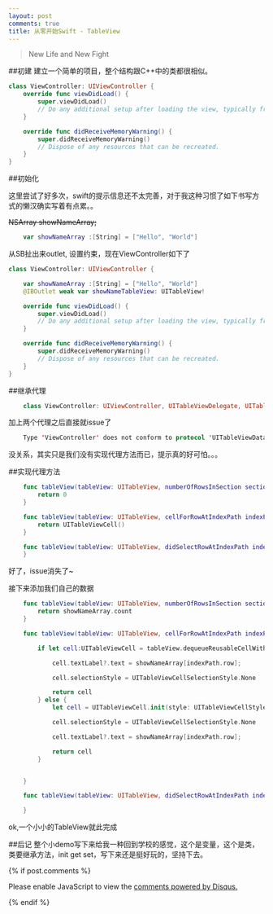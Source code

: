 ```yaml
---
layout: post
comments: true
title: 从零开始Swift - TableView
---
```


> New Life and New Fight

##初建
建立一个简单的项目，整个结构跟C++中的类都很相似。

~~~swift
class ViewController: UIViewController {
    override func viewDidLoad() {
        super.viewDidLoad()
        // Do any additional setup after loading the view, typically from a nib.
    }

    override func didReceiveMemoryWarning() {
        super.didReceiveMemoryWarning()
        // Dispose of any resources that can be recreated.
    }
}
~~~

##初始化

这里尝试了好多次，swift的提示信息还不太完善，对于我这种习惯了如下书写方式的懒汉确实写着有点累。。

~~NSArray showNameArray;~~

~~~swift
    var showNameArray :[String] = ["Hello", "World"]
~~~

从SB扯出来outlet, 设置约束，现在ViewController如下了

~~~swift
class ViewController: UIViewController {

    var showNameArray :[String] = ["Hello", "World"]
    @IBOutlet weak var showNameTableView: UITableView!

    override func viewDidLoad() {
        super.viewDidLoad()
        // Do any additional setup after loading the view, typically from a nib.
    }

    override func didReceiveMemoryWarning() {
        super.didReceiveMemoryWarning()
        // Dispose of any resources that can be recreated.
    }
}
~~~

##继承代理
~~~swift
	class ViewController: UIViewController, UITableViewDelegate, UITableViewDataSource
~~~
加上两个代理之后直接就issue了

~~~swift
 	Type 'ViewController' does not conform to protocol 'UITableViewDataSource'
~~~
没关系，其实只是我们没有实现代理方法而已，提示真的好可怕。。。

##实现代理方法

~~~swift
 	func tableView(tableView: UITableView, numberOfRowsInSection section: Int) -> Int {
        return 0
    }

    func tableView(tableView: UITableView, cellForRowAtIndexPath indexPath: NSIndexPath) -> UITableViewCell {
        return UITableViewCell()
    }

    func tableView(tableView: UITableView, didSelectRowAtIndexPath indexPath: NSIndexPath) {
    }
~~~
好了，issue消失了~

接下来添加我们自己的数据

~~~swift
    func tableView(tableView: UITableView, numberOfRowsInSection section: Int) -> Int {
        return showNameArray.count
    }

    func tableView(tableView: UITableView, cellForRowAtIndexPath indexPath: NSIndexPath) -> UITableViewCell {

        if let cell:UITableViewCell = tableView.dequeueReusableCellWithIdentifier("Cell") {

            cell.textLabel?.text = showNameArray[indexPath.row];

            cell.selectionStyle = UITableViewCellSelectionStyle.None

            return cell
        } else {
            let cell = UITableViewCell.init(style: UITableViewCellStyle.Default, reuseIdentifier: "Cell");

            cell.selectionStyle = UITableViewCellSelectionStyle.None

            cell.textLabel?.text = showNameArray[indexPath.row];

            return cell
        }


    }

    func tableView(tableView: UITableView, didSelectRowAtIndexPath indexPath: NSIndexPath) {

    }
~~~

ok,一个小小的TableView就此完成

##后记
整个小demo写下来给我一种回到学校的感觉，这个是变量，这个是类，类要继承方法，init get set，写下来还是挺好玩的，坚持下去。


{% if post.comments %}

<div id="disqus_thread"></div>
<script>
    /**
     *  RECOMMENDED CONFIGURATION VARIABLES: EDIT AND UNCOMMENT THE SECTION BELOW TO INSERT DYNAMIC VALUES FROM YOUR PLATFORM OR CMS.
     *  LEARN WHY DEFINING THESE VARIABLES IS IMPORTANT: https://disqus.com/admin/universalcode/#configuration-variables
     */
    /*
    var disqus_config = function () {
        this.page.url = PAGE_URL;  // Replace PAGE_URL with your page's canonical URL variable
        this.page.identifier = PAGE_IDENTIFIER; // Replace PAGE_IDENTIFIER with your page's unique identifier variable
    };
    */
    (function() {  // DON'T EDIT BELOW THIS LINE
        var d = document, s = d.createElement('script');

        s.src = '//kuntanury.disqus.com/embed.js';

        s.setAttribute('data-timestamp', +new Date());
        (d.head || d.body).appendChild(s);
    })();
</script>
<noscript>Please enable JavaScript to view the <a href="https://disqus.com/?ref_noscript" rel="nofollow">comments powered by Disqus.</a></noscript>

{% endif %}
